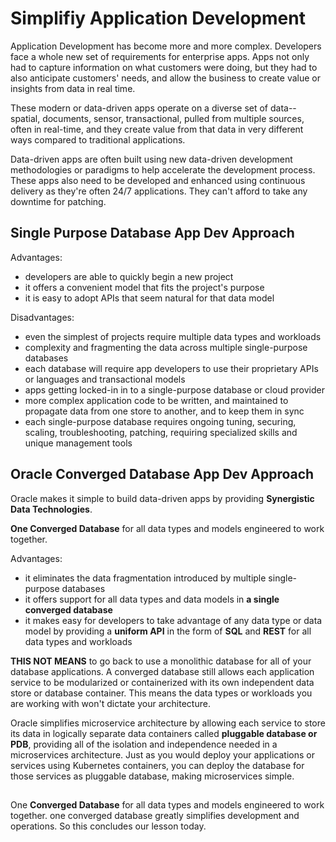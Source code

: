 # Simplifiy Application Development

Application Development has become more and more complex. Developers face a whole new set of requirements for enterprise apps. Apps not only had to capture information on what customers were doing, but they had to also anticipate customers' needs, and allow the business to create value or insights from data in real time.

These modern or data-driven apps operate on a diverse set of data-- spatial, documents, sensor, transactional, pulled from multiple sources, often in real-time, and they create value from that data in very different ways compared to traditional applications. 

Data-driven apps are often built using new data-driven development methodologies or paradigms to help accelerate the development process. These apps also need to be developed and enhanced using continuous delivery as they're often 24/7 applications. They can't afford to take any downtime for patching.

## Single Purpose Database App Dev Approach

Advantages:
- developers are able to quickly begin a new project
- it offers a convenient model that fits the project's purpose
- it is easy to adopt APIs that seem natural for that data model

Disadvantages:
- even the simplest of projects require multiple data types and workloads
- complexity and fragmenting the data across multiple single-purpose databases
- each database will require app developers to use their proprietary APIs or languages and transactional models
- apps getting locked-in in to a single-purpose database or cloud provider
- more complex application code to be written, and maintained to propagate data from one store to another, and to keep them in sync
- each single-purpose database requires ongoing tuning, securing, scaling, troubleshooting, patching, requiring specialized skills and unique management tools

## Oracle Converged Database App Dev Approach

Oracle makes it simple to build data-driven apps by providing **Synergistic Data Technologies**.

**One Converged Database** for all data types and models engineered to work together. 

Advantages:
- it eliminates the data fragmentation introduced by multiple single-purpose databases
- it offers support for all data types and data models in **a single converged database**
- it makes easy for developers to take advantage of any data type or data model by providing a **uniform API** in the form of **SQL** and **REST** for all data types and workloads 

**THIS NOT MEANS** to go back to use a monolithic database for all of your database applications. A converged database still allows each application service to be modularized or containerized with its own independent data store or database container. This means the data types or workloads you are working with won't dictate your architecture.

Oracle simplifies microservice architecture by allowing each service to store its data in logically separate data containers called **pluggable database or PDB**, providing all of the isolation and independence needed in a microservices architecture. Just as you would deploy your applications or services using Kubernetes containers, you can deploy the database for those services as pluggable database, making microservices simple. 

## 

 One **Converged Database** for all data types and models engineered to work together. one converged database greatly simplifies development and operations. So this concludes our lesson today.